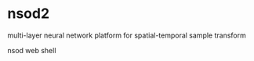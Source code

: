 nsod2
=====

multi-layer neural network platform for spatial-temporal sample transform

nsod web shell
<img url="http://42.96.138.147/mediawiki/images/f/f8/Nsod2%E8%BF%90%E8%A1%8C%E7%95%8C%E9%9D%A2.png">
